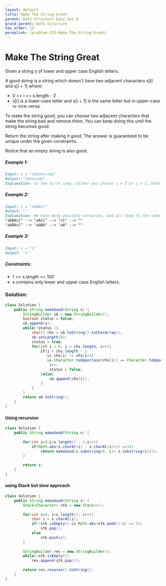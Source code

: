 ```yaml
---
layout: default
title: Make The String Great
parent: Data Structure Easy Set 8
grand_parent: Data Structure
nav_order: 13
permalink: /problem-233-Make-The-String-Great/
---
```

# Make The String Great
Given a string s of lower and upper case English letters.

A good string is a string which doesn't have two adjacent characters s[i] and s[i + 1] where:

* 0 <= i <= s.length - 2
* s[i] is a lower-case letter and s[i + 1] is the same letter but in upper-case or vice-versa.

To make the string good, you can choose two adjacent characters that make the string bad and remove them. You can keep doing this until the string becomes good.

Return the string after making it good. The answer is guaranteed to be unique under the given constraints.

Notice that an empty string is also good.

##### Example 1:
```markdown
Input: s = "leEeetcode"
Output: "leetcode"
Explanation: In the first step, either you choose i = 1 or i = 2, both will result "leEeetcode" to be reduced to "leetcode".
```
##### Example 2:
```markdown
Input: s = "abBAcC"
Output: ""
Explanation: We have many possible scenarios, and all lead to the same answer. For example:
"abBAcC" --> "aAcC" --> "cC" --> ""
"abBAcC" --> "abBA" --> "aA" --> ""
```
##### Example 3:
```markdown
Input: s = "s"
Output: "s"
```
##### Constraints:
* 1 <= s.length <= 100
* s contains only lower and upper case English letters.

### Solution:
```java
class Solution {
    public String makeGood(String s) {
        StringBuilder sb = new StringBuilder();
        boolean status = false;
        sb.append(s);
        while(!status ){
            char[] chs = sb.toString().toCharArray();
            sb.setLength(0);
            status = true;
            for(int i = 0; i < chs.length; i++){
                if(i < chs.length - 1 
                   && chs[i] != chs[i+1] 
                   && Character.toUpperCase(chs[i]) == Character.toUpperCase(chs[i+1])){
                    i++;
                    status = false;
                }else{
                    sb.append(chs[i]);
                }
            }
        }
        return sb.toString();
    }
}
```
#### Using recursion
```java
class Solution {
    public String makeGood(String s) {
        
        for(int i=0;i<s.length() - 1;i++){
            if(Math.abs(s.charAt(i) - s.charAt(i+1)) ==32)
                return makeGood(s.substring(0, i)+ s.substring(i+2));
        }   
         
        return s;
    }
}
```
#### using Stack but slow approach
```java
class Solution {
    public String makeGood(String s) {
        Stack<Character> stk = new Stack<>();
        
		for(int i=0; i<s.length(); i++){
            char c = s.charAt(i);
            if(!stk.isEmpty() && Math.abs(stk.peek()-c) == 32)
                stk.pop();
            else 
                stk.push(c);
        }
        
        StringBuilder res = new StringBuilder();
        while(!stk.isEmpty())
            res.append(stk.pop());
        
        return res.reverse().toString();
    }
}
```